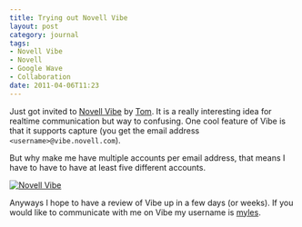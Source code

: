 ```yaml
---
title: Trying out Novell Vibe
layout: post
category: journal
tags:
- Novell Vibe
- Novell
- Google Wave
- Collaboration
date: 2011-04-06T11:23
---
```


Just got invited to [Novell Vibe](https://vibe.novell.com) by [Tom](http://tomlowshang.blogspot.com/ "Tom Low-Shang"). It is a really interesting idea for realtime communication but way to confusing. One cool feature of Vibe is that it supports capture (you get the email address `<username>@vibe.novell.com`).

But why make me have multiple accounts per email address, that means I have to have to have at least five different accounts.

<div class="inline illustration">
	<a href="http://cdn.mylesbraithwaite.com/media/uploads/posts/2011-04-06-novell-vibe/novell-vibe-large.png" title="Novell Vibe">
		<img src="http://cdn.mylesbraithwaite.com/media/uploads/posts/2011-04-06-novell-vibe/novell-vibe-large.png" alt="Novell Vibe">
	</a>
</div>

Anyways I hope to have a review of Vibe up in a few days (or weeks). If you would like to communicate with me on Vibe my username is [myles](https://vibe.novell.com/myles).